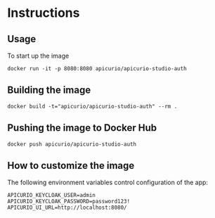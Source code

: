 Instructions
============

## Usage

To start up the image

    docker run -it -p 8080:8080 apicurio/apicurio-studio-auth

## Building the image

    docker build -t="apicurio/apicurio-studio-auth" --rm .

## Pushing the image to Docker Hub

    docker push apicurio/apicurio-studio-auth

## How to customize the image

The following environment variables control configuration of the app:

    APICURIO_KEYCLOAK_USER=admin
    APICURIO_KEYCLOAK_PASSWORD=password123!
    APICURIO_UI_URL=http://localhost:8080/
